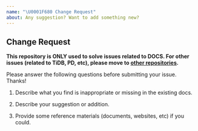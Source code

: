 ```yaml
---
name: "\U0001F680 Change Request"
about: Any suggestion? Want to add something new?
---
```


## Change Request

**This repository is ONLY used to solve issues related to DOCS.
For other issues (related to TiDB, PD, etc), please move to [other repositories](https://github.com/pingcap/).**

Please answer the following questions before submitting your issue. Thanks!

1. Describe what you find is inappropriate or missing in the existing docs.


2. Describe your suggestion or addition.


3. Provide some reference materials (documents, websites, etc) if you could.


